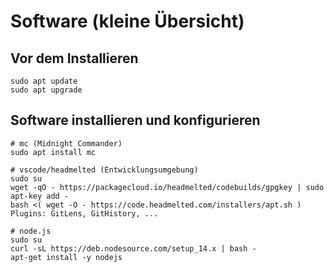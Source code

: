 # Software (kleine Übersicht)

## Vor dem Installieren
```
sudo apt update
sudo apt upgrade
```
## Software installieren und konfigurieren
```
# mc (Midnight Commander)
sudo apt install mc

# vscode/headmelted (Entwicklungsumgebung)
sudo su
wget -qO - https://packagecloud.io/headmelted/codebuilds/gpgkey | sudo apt-key add -
bash <( wget -O - https://code.headmelted.com/installers/apt.sh )
Plugins: GitLens, GitHistory, ...

# node.js
sudo su
curl -sL https://deb.nodesource.com/setup_14.x | bash -
apt-get install -y nodejs
```

